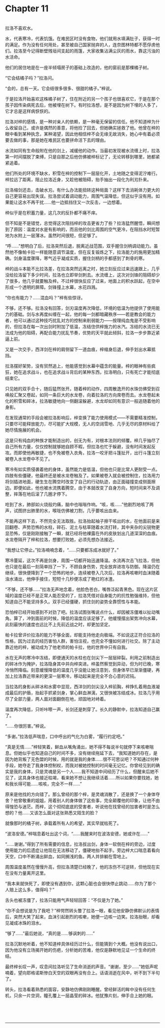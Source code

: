 # Chapter 11

<br>
拉洛不喜欢水。

水，代表寒冷，代表饥饿。在难民区时没有食物，他们就用水填满肚子，获得一时的满足。作为没有任何用处，甚至被自己国家抛弃的人，连奈图林特都不愿俘虏他们。拉洛至今记得断壁残垣间支起的雨篷，大家收集沾满尘灰的雨水，靠这污浊的水活命。

他们的居住地是在一座半倾塌房子的基础上改造的，他的窗前是那棵橘子树。

“它会结橘子吗？”拉洛问。

“会的，总有一天。它会结很多很多、很甜的橘子。”梓说。

于是拉洛开始喜欢这株橘子树了，住在附近的另一个孩子也很喜欢它，于是在那个孩子因传染病死去后，他被埋在树下。有时拉洛想，是不是因为树下埋的人多了，它才总是这样病恹恹的。

拉洛对梓的感情，是一种对亲人的依赖，是一种毫无保留的信任。他不知道梓为什么收留自己，或许是偶然的善意，将他捡了回去，但她确实拯救了他。他曾在梓的眼中看到某种执念，某种渴望，因此他相信梓不会无缘无故消失，她心中有着必须要去做的事，那是她在难民区也要拼命活下去的理由。

水流如同有生命般附在他的剑上，减缓他的动作。当最初发现被水流缠上时，拉洛第一时间摆脱了束缚，只是自那之后他仿佛被梓标记了，无论转移到哪里，她都紧紧追着。

他们所处的环境不缺水，积雪在梓的控制下一层层化开，土地随之变得泥泞难行。梓拉远了距离，阻止拉洛近身，又趁他被阻碍，抬手抽出一段化为利刃扑来。

拉洛缩剑还击，击破水刃。有什么办法能扭转这种局面？这样下去消耗体力更大的自己更容易出现失误。拉洛尝试着调动能力，周围气温降低，但这似乎没有用。如果能让这水不再干扰……他一边抵挡住又一次反击，一边想着。

梓似乎是在积蓄力量，这几次的反扑都不痛不痒。

但不知是不是错觉，总觉得这次阻挡梓的攻击更省力了些？拉洛猛然醒悟，瞬间想到了原因：温度对水是有影响的，而且他的剑比周围的空气更冷，在阻挡水时短暂地为水附上一层薄冰。虽然时间很短，但足够了。

“呼……”想明白了后，拉洛突然后退，脱离近战范围，双手握住剑柄调动能力。虽然他不像帕卡拉一样能随意调节温度，但在反复锻炼之下，拉洛能力的施用更加精确。剑身温度骤降，寒气近乎凝成实质，握住剑柄的手都感到了刺骨的寒。

梓的战斗本能不比拉洛差，在拉洛突然远离之时，她立刻反应过来迅速跟上，几乎没给拉洛留下多少时间，拉洛也立即举剑刺去。水流缠上，这次对剑锋的阻碍却少了很多，他几乎就要触及梓。不过梓很快反应了过来，地面上的积水跃起，在空中形成一个透明的屏障。剑锋撞上水幕，水花四溅。

“你也有能力？……混血吗？”梓有些惊讶。

不够，还不够。拉洛没有回答，剑刃温度再次降低，环境的低温为他提供了使用能力的基础。剑与水再度纠缠在一起，他的每一剑都暗藏秩序——若是教会的能力者，他可以通过这种技巧扰乱对方的控制来削弱能力——按理纯血鬼是不受影响的，但拉洛在每一次出剑时附加了低温，冻结住供梓施力的水汽。冻结的水流已无法成为他的阻碍，再配合能力扰乱节奏，优势的天平就此倾斜，拉洛一步步靠近紧逼上前。

又是一次交手，西洋剑在梓的肩侧留下一道血痕，梓缩身后退，伸手划出水幕抵挡。

拉洛摆好架势，没有贸然追上，他能感觉到水幕中蕴含的能量。梓的眼神有些疯狂，她在追求战斗，也在追求战斗背后的某种东西，拉洛明白，只有死亡才能彻底结束它。

只见她的双手合十，随后猛然张开。随着梓的动作，四周散逸开的水珠仿佛受到召唤般汇聚又卷起，如同一条巨大的水龙卷，向着拉洛的方向席卷而去。水龙卷起未化的积雪和碎冰，拉洛敏捷地向一侧翻滚躲避，水龙却如同有意识一般追随着他的身影。

在发现通常的手段会被拉洛影响后，梓变换了能力使用模式——不需要精准控制，只要尽可能释放能力，尽可能扩大规模，无人的空阔雪地、几乎无尽的原材料给了她尽情施展的机会。

这是只有纯血的种族才能制造出的，创无为有，对根本法则的倾覆。梓几乎抽尽了自己所有力量，仅仅控制就够她自顾不暇，但拉洛也忙于躲避，没有时间发起反攻。而即使他再敏捷，也不免被卷入衣角，拉洛一咬牙把斗篷扯开，出行斗篷立刻被卷入水龙卷中不见了。

寒冷有如实质侵袭着他的身体，虽然能力是低温，但他也只是比常人更耐受一点。四肢有些僵硬，他最终还是被水龙卷触及了。如果被卷入就会被控制住，拉洛用力将剑插进地面，硬生生在腾空时改变了自己的行动轨迹，由正面碰撞变成侧面擦边。即便如此，他也被水流携着腾空，由于本就改变了自身方向，短时间来不及调整，摔落在地后滚了几圈才停下。

呛到了水，肺部如火烧般灼痛，脑中也嗡嗡作响。“咳，咳……”他剧烈地咳了两声，试图挤出肺里的水，喉咙仿佛被刀割，几乎要咳出血来。

不能再这样下去，不然完全无法取胜。拉洛抬起袖子擦干咳出的水，在他面前是来回翻卷、声势恐怖的水柱，碎石、泥土与枯草随着水流打转，其中夹杂的尖锐物更显恐怖，仅是刚刚接触了一瞬，就已经将他裸露在外的皮肤划出几道深深的血痕。水龙卷隔开了梓和拉洛，想要打败她，必须先想办法接近。

“我想让它停止。”拉洛喃喃念着，“……只要都冻成冰就好了。”

寒冷蔓延，这次不再是剑身，周围一切都开始迅速降温。水流再次击飞拉洛，但他也只是在最后一刻简单挡了一下，不顾自身伤势，完全放弃进攻与防御。降温仍在继续，很快便降到了一个恐怖的地步。连续被卷入几次后，拉洛再咳嗽时血沫随着浊水涌出，他伸手接住，短短十几秒便冻成了艳红的冰渣。

“不够，还不够……”拉洛无声地念着，他脸色苍白，嘴唇泛起青黑色。现在这片区域的温度已经不是正常人能忍受的了，拉洛凭借对自身能力的抗性勉强维持，但他知道自己不能坚持多久。双手已经僵硬，抓住剑的姿势全靠惯性与本能。

恐怕梓已经开始感到不对劲了吧。拉洛试图张嘴说点什么，却因被冻僵难以扯动嘴角。算了，冲到面前的时候，降低的温度应该足够了。他缓慢摆出架势冲向水幕，此刻最快的速度也远比不上先前近战之时，却更加坚定。

帕卡拉曾评价拉洛的能力不够全面，却能支持他走向极端。不如说这正符合拉洛的性格，因为过去的经历害怕人群，害怕注视，也完全不懂如何进行社交。除了主动靠近他的梓，被动成为了他老师的帕卡拉，他的世界中只有自我。

水在无声的寒冷中冻结，即便通天的水柱也在剑尖下一层层碎裂。利用之前制造出的碎冰作为掩护，拉洛隐身其中并向梓突进。梓虽然察觉到异动，但为时已晚，寒冷悄然降临。刻意缓慢降低的温度几乎没能让她注意到，但身体早已渐渐僵硬，再加上拉洛靠近带来的更深一层寒冷，移动起来是完全不合心意的迟钝。

当拉洛的身影从碎冰和水雾中显现，西洋剑的剑尖没入梓前胸，梓挣扎着用血液凝成最后的护盾，抬起手抓紧剑身，掌心鲜血淋漓，又很快被冻结成冰。拉洛几乎用尽了全部力量，两人面对面翻倒在地，顽固地对峙着。

温度再次降低，只听咔嚓一声，长剑还是刺穿了。长久的静默中，拉洛知道自己赢了。

“……你很厉害。”梓说。

“多谢。”拉洛低声喘息，口中呼出的气化为白雾，“履行约定吧。”

“真是无情……”梓轻笑着，鲜血从嘴角涌出，她不得不每说半句就停下来咳嗽喘息。但她似乎也知道自己的时间不多，没有继续拖延下去，“我知道她的存在，是因为她背叛了无色盟的时候，用的就是我的身体……很不可思议吧？不知通过何种手段，她夺走了我身体控制权，而我对被她控制的时间毫无记忆。你曾经见到的确实是我的身体，只是灵魂是另一个人……我不知道中间经历了什么，但醒来后她不见了，这具身体也接近枯竭，看来她不想让我继续活着……所以如果你要找她，她和我长得可能……咳咳，完全不一样……”

原来是他找的方向错了。那么曾经的那个梓，是灵魂消散了，还是换了一个身体夺舍？他曾敬重的姐姐，用着别人的身体做了这些事，完全颠覆他的印象，让他不由得惶恐与迷茫。而梓，这个彻彻底底的受害者，听说他在找曾经的加害者时是怎么想的？他……又该怎么面对这张熟悉又陌生的脸？

就像那时的橘子树，承载着所有人的希望，其实早就枯死了。

“波洛安德。”梓喘息着吐出这个词，“……我醒来时在波洛安德，她或许在……”

“……谢谢。”得到了所有需要的信息，拉洛拔出剑，身体一软倒在梓的旁边，过度使用能力的后遗症让他现在无法移动了，僵硬地抬不起手。旁边梓大口喘息着看向天空，口中不断涌出鲜血，如同搁浅的鱼。两人并排躺在雪地上。

周围温度虽然在慢慢升高，但拉洛清楚已经晚了，他的冻伤不可逆转，但他现在实在没有力量离开这里。

“我本来就快死了，即使没有遇到你，这颗心脏也会很快停止跳动……你为了那个人赔上这么多，值得吗？”

舌头也被冻僵了，拉洛只能用气声轻轻回答：“不仅是为了她。”

“你不会想说是为了我吧？”梓愕然转头瞥了拉洛一眼，看见他安静仿佛默认的表情后，突然大笑了起来，血沫引起剧烈的咳嗽，她便一边咳一边笑。拉洛抬眼，却看见凝成冰珠的泪水。

“够了……”最后她说，“真的是……够讽刺的……”

拉洛沉默地听着，他不知道梓具体经历过什么，但能猜到个大概。他没有说出口，因为他没有立场揭开她的伤疤，分析她的苦难，他仅是静默地见证一个生命的终结。

最终梓长叹一声，叹息间拉洛听见了生命消逝的声音。“谢谢，至少……”她低声呢喃着，望向耶格诺斯惨白天空的双眼再没有合上。话语消逝在风中，听不到下半句了。

转头，拉洛看着熟悉的面容，安静地仿佛刚刚睡醒。曾经鲜活的眸中没有任何生机，只余一片空洞，瞳孔覆上一层晶莹的碎冰。他犹豫片刻，伸手合上她的眼。

<br>
<br>
<br>

---
